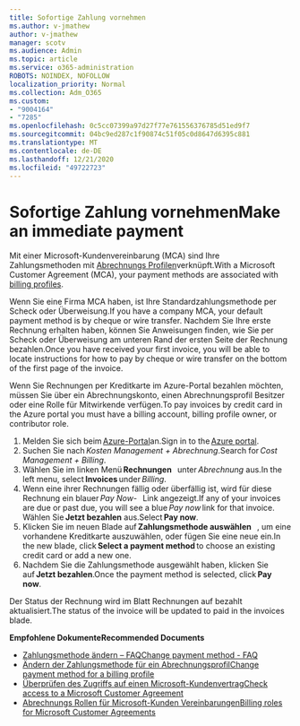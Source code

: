 ```yaml
---
title: Sofortige Zahlung vornehmen
ms.author: v-jmathew
author: v-jmathew
manager: scotv
ms.audience: Admin
ms.topic: article
ms.service: o365-administration
ROBOTS: NOINDEX, NOFOLLOW
localization_priority: Normal
ms.collection: Adm_O365
ms.custom:
- "9004164"
- "7285"
ms.openlocfilehash: 0c5cc07399a97d27f77e761556376785d51ed9f7
ms.sourcegitcommit: 04bc9ed287c1f90874c51f05c0d8647d6395c881
ms.translationtype: MT
ms.contentlocale: de-DE
ms.lasthandoff: 12/21/2020
ms.locfileid: "49722723"
---
```

# <a name="make-an-immediate-payment"></a><span data-ttu-id="f8ee7-102">Sofortige Zahlung vornehmen</span><span class="sxs-lookup"><span data-stu-id="f8ee7-102">Make an immediate payment</span></span>

<span data-ttu-id="f8ee7-103">Mit einer Microsoft-Kundenvereinbarung (MCA) sind Ihre Zahlungsmethoden mit [Abrechnungs Profilen](https://docs.microsoft.com/azure/billing/billing-how-to-change-credit-card?WT.mc_id=Portal-Microsoft_Azure_Support#change-payment-method-for-a-billing-profile)verknüpft.</span><span class="sxs-lookup"><span data-stu-id="f8ee7-103">With a Microsoft Customer Agreement (MCA), your payment methods are associated with [billing profiles](https://docs.microsoft.com/azure/billing/billing-how-to-change-credit-card?WT.mc_id=Portal-Microsoft_Azure_Support#change-payment-method-for-a-billing-profile).</span></span>

<span data-ttu-id="f8ee7-104">Wenn Sie eine Firma MCA haben, ist Ihre Standardzahlungsmethode per Scheck oder Überweisung.</span><span class="sxs-lookup"><span data-stu-id="f8ee7-104">If you have a company MCA, your default payment method is by cheque or wire transfer.</span></span> <span data-ttu-id="f8ee7-105">Nachdem Sie Ihre erste Rechnung erhalten haben, können Sie Anweisungen finden, wie Sie per Scheck oder Überweisung am unteren Rand der ersten Seite der Rechnung bezahlen.</span><span class="sxs-lookup"><span data-stu-id="f8ee7-105">Once you have received your first invoice, you will be able to locate instructions for how to pay by cheque or wire transfer on the bottom of the first page of the invoice.</span></span>

<span data-ttu-id="f8ee7-106">Wenn Sie Rechnungen per Kreditkarte im Azure-Portal bezahlen möchten, müssen Sie über ein Abrechnungskonto, einen Abrechnungsprofil Besitzer oder eine Rolle für Mitwirkende verfügen.</span><span class="sxs-lookup"><span data-stu-id="f8ee7-106">To pay invoices by credit card in the Azure portal you must have a billing account, billing profile owner, or contributor role.</span></span>

1. <span data-ttu-id="f8ee7-107">Melden Sie sich beim [Azure-Portal](https://portal.azure.com/)an.</span><span class="sxs-lookup"><span data-stu-id="f8ee7-107">Sign in to the [Azure portal](https://portal.azure.com/).</span></span>
2. <span data-ttu-id="f8ee7-108">Suchen Sie nach *Kosten Management + Abrechnung*.</span><span class="sxs-lookup"><span data-stu-id="f8ee7-108">Search for *Cost Management + Billing*.</span></span>
3. <span data-ttu-id="f8ee7-109">Wählen Sie im linken Menü **Rechnungen**   unter *Abrechnung* aus.</span><span class="sxs-lookup"><span data-stu-id="f8ee7-109">In the left menu, select **Invoices** under *Billing*.</span></span>
4. <span data-ttu-id="f8ee7-110">Wenn eine ihrer Rechnungen fällig oder überfällig ist, wird für diese Rechnung ein blauer *Pay Now*-   Link angezeigt.</span><span class="sxs-lookup"><span data-stu-id="f8ee7-110">If any of your invoices are due or past due, you will see a blue *Pay now* link for that invoice.</span></span> <span data-ttu-id="f8ee7-111">Wählen Sie **Jetzt bezahlen** aus.</span><span class="sxs-lookup"><span data-stu-id="f8ee7-111">Select **Pay now**.</span></span>
5. <span data-ttu-id="f8ee7-112">Klicken Sie im neuen Blade auf **Zahlungsmethode auswählen**   , um eine vorhandene Kreditkarte auszuwählen, oder fügen Sie eine neue ein.</span><span class="sxs-lookup"><span data-stu-id="f8ee7-112">In the new blade, click **Select a payment method** to choose an existing credit card or add a new one.</span></span>
6. <span data-ttu-id="f8ee7-113">Nachdem Sie die Zahlungsmethode ausgewählt haben, klicken Sie auf **Jetzt bezahlen**.</span><span class="sxs-lookup"><span data-stu-id="f8ee7-113">Once the payment method is selected, click **Pay now**.</span></span>

<span data-ttu-id="f8ee7-114">Der Status der Rechnung wird im Blatt Rechnungen auf bezahlt aktualisiert.</span><span class="sxs-lookup"><span data-stu-id="f8ee7-114">The status of the invoice will be updated to paid in the invoices blade.</span></span>

<span data-ttu-id="f8ee7-115">**Empfohlene Dokumente**</span><span class="sxs-lookup"><span data-stu-id="f8ee7-115">**Recommended Documents**</span></span>

- [<span data-ttu-id="f8ee7-116">Zahlungsmethode ändern – FAQ</span><span class="sxs-lookup"><span data-stu-id="f8ee7-116">Change payment method - FAQ</span></span>](https://docs.microsoft.com/azure/billing/billing-how-to-change-credit-card?WT.mc_id=Portal-Microsoft_Azure_Support#frequently-asked-questions)
- [<span data-ttu-id="f8ee7-117">Ändern der Zahlungsmethode für ein Abrechnungsprofil</span><span class="sxs-lookup"><span data-stu-id="f8ee7-117">Change payment method for a billing profile</span></span>](https://docs.microsoft.com/azure/cost-management-billing/manage/change-credit-card?WT.mc_id=Portal-Microsoft_Azure_Support#manage-credit-cards-for-a-microsoft-customer-agreement)
- [<span data-ttu-id="f8ee7-118">Überprüfen des Zugriffs auf einen Microsoft-Kundenvertrag</span><span class="sxs-lookup"><span data-stu-id="f8ee7-118">Check access to a Microsoft Customer Agreement</span></span>](https://docs.microsoft.com/azure/cost-management-billing/manage/change-credit-card?WT.mc_id=Portal-Microsoft_Azure_Support%22%20%5Cl%20%22manage-credit-cards-for-a-microsoft-customer-agreement%22%20%5Ct%20%22_blank#check-the-type-of-your-account)
- [<span data-ttu-id="f8ee7-119">Abrechnungs Rollen für Microsoft-Kunden Vereinbarungen</span><span class="sxs-lookup"><span data-stu-id="f8ee7-119">Billing roles for Microsoft Customer Agreements</span></span>](https://docs.microsoft.com/azure/cost-management-billing/manage/understand-mca-roles)
